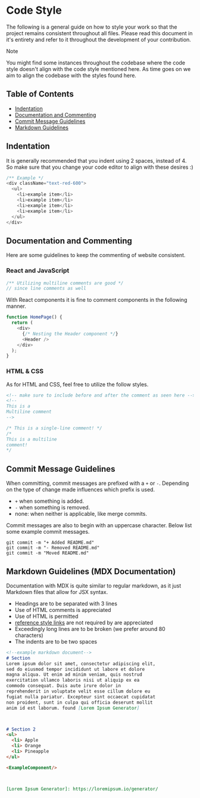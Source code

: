 # Code Style
The following is a general guide on how to style your work so that the project
remains consistent throughout all files. Please read this document in 
it's entirety
and refer to it throughout the development of your contribution.

> [!NOTE]  
> You might find some instances throughout the codebase where the code style
> doesn't align with the code style mentioned here. As time goes on we aim to
> align the codebase with the styles found here.


## Table of Contents
 - [Indentation](#indentation)
 - [Documentation and Commenting](#documentation-and-commenting)
 - [Commit Message Guidelines](#commit-message-guidelines)
 - [Markdown Guidelines](#markdown-guidelines-mdx-documentation)



## Indentation
It is generally recommended that you indent using 2 spaces, instead of 4. So 
make sure that you change your code editor to align with these desires :)

```Javascript
/** Example */
<div className="text-red-600">
  <ul>
    <li>example item</li>
    <li>example item</li>
    <li>example item</li>
    <li>example item</li>
  </ul>
</div>
```



## Documentation and Commenting
Here are some guidelines to keep the commenting of website consistent.

### React and JavaScript
```javascript
/** Utilizing multiline comments are good */
// since line comments as well
```

With React components it is fine to comment components in the following manner.

```javascript
function HomePage() {
  return (
    <div>
      {/* Nesting the Header component */}
      <Header />
    </div>
  );
}
```

### HTML & CSS
As for HTML and CSS, feel free to utilize the follow styles.
```HTML
<!-- make sure to include before and after the comment as seen here -->
<!--
This is a
Multiline comment
-->
```

```CSS
/* This is a single-line comment! */
/*
This is a multiline 
comment!
*/
```



## Commit Message Guidelines
When committing, commit messages are prefixed with a `+` or `-`. Depending on 
the type of change made 
influences which prefix is used.

 - `+` when something is added.
 - `-` when something is removed.
 - none: when neither is applicable, like merge commits.

Commit messages are also to begin with an uppercase character. Below list some 
example commit messages.

```
git commit -m "+ Added README.md"
git commit -m "- Removed README.md"
git commit -m "Moved README.md"
```



## Markdown Guidelines (MDX Documentation)
Documentation with MDX is quite similar to regular markdown, as it just Markdown files that allow for JSX syntax.
 - Headings are to be separated with 3 lines
 - Use of HTML comments is appreciated
 - Use of HTML is permitted
 - [reference style links](https://www.markdownguide.org/basic-syntax/#reference-style-links) 
 are not required by are appreciated
 - Exceedingly long lines are to be broken (we prefer around 80 characters)
 - The indents are to be two spaces 

```markdown
<!--example markdown document-->
# Section
Lorem ipsum dolor sit amet, consectetur adipiscing elit,
sed do eiusmod tempor incididunt ut labore et dolore 
magna aliqua. Ut enim ad minim veniam, quis nostrud 
exercitation ullamco laboris nisi ut aliquip ex ea 
commodo consequat. Duis aute irure dolor in 
reprehenderit in voluptate velit esse cillum dolore eu 
fugiat nulla pariatur. Excepteur sint occaecat cupidatat 
non proident, sunt in culpa qui officia deserunt mollit 
anim id est laborum. found [Lorem Ipsum Generator]



# Section 2
<ul>
  <li> Apple
  <li> Orange
  <li> Pineapple
</ul>

<ExampleComponent/>



[Lorem Ipsum Generator]: https://loremipsum.io/generator/
```
